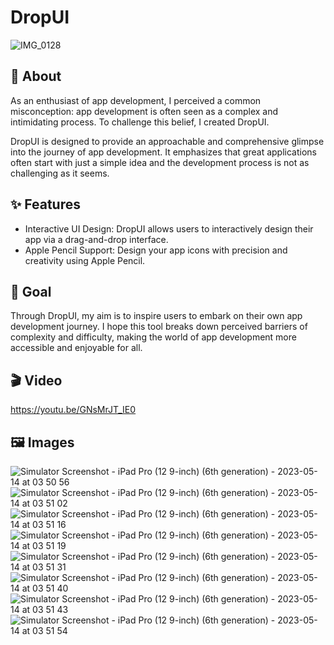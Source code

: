 # DropUI
![IMG_0128](https://github.com/NuPlay/DropUI/assets/73557895/fac21a3a-c8d7-4b88-b875-f32c0220e6c8)

## 📄 About
As an enthusiast of app development, I perceived a common misconception: app development is often seen as a complex and intimidating process. To challenge this belief, I created DropUI.

DropUI is designed to provide an approachable and comprehensive glimpse into the journey of app development. It emphasizes that great applications often start with just a simple idea and the development process is not as challenging as it seems.

## ✨ Features
- Interactive UI Design: DropUI allows users to interactively design their app via a drag-and-drop interface.
- Apple Pencil Support: Design your app icons with precision and creativity using Apple Pencil.

## 🥅 Goal
Through DropUI, my aim is to inspire users to embark on their own app development journey. I hope this tool breaks down perceived barriers of complexity and difficulty, making the world of app development more accessible and enjoyable for all.

## 🎬 Video
https://youtu.be/GNsMrJT_IE0

## 🖼️ Images
![Simulator Screenshot - iPad Pro (12 9-inch) (6th generation) - 2023-05-14 at 03 50 56](https://github.com/NuPlay/DropUI/assets/73557895/1a84063a-c557-4aec-97f9-9f80ce7a6f57)
![Simulator Screenshot - iPad Pro (12 9-inch) (6th generation) - 2023-05-14 at 03 51 02](https://github.com/NuPlay/DropUI/assets/73557895/91f02d1f-47d4-4ad6-b289-8907b1d25926)
![Simulator Screenshot - iPad Pro (12 9-inch) (6th generation) - 2023-05-14 at 03 51 16](https://github.com/NuPlay/DropUI/assets/73557895/46982dc1-9f1e-4ffa-8fe2-c496f9326b92)
![Simulator Screenshot - iPad Pro (12 9-inch) (6th generation) - 2023-05-14 at 03 51 19](https://github.com/NuPlay/DropUI/assets/73557895/59a5907b-1d2d-4102-919f-66666ece59b9)
![Simulator Screenshot - iPad Pro (12 9-inch) (6th generation) - 2023-05-14 at 03 51 31](https://github.com/NuPlay/DropUI/assets/73557895/5e044e13-862d-4208-a545-c6a5d4ca00b4)
![Simulator Screenshot - iPad Pro (12 9-inch) (6th generation) - 2023-05-14 at 03 51 40](https://github.com/NuPlay/DropUI/assets/73557895/6ab1a2c9-a759-4bb0-9972-e8c08476a1ed)
![Simulator Screenshot - iPad Pro (12 9-inch) (6th generation) - 2023-05-14 at 03 51 43](https://github.com/NuPlay/DropUI/assets/73557895/8a5bb802-dece-4cd5-9b31-5b58aef641bc)
![Simulator Screenshot - iPad Pro (12 9-inch) (6th generation) - 2023-05-14 at 03 51 54](https://github.com/NuPlay/DropUI/assets/73557895/41fb8b84-a87e-4e3f-bcf4-3491083d2dcd)
